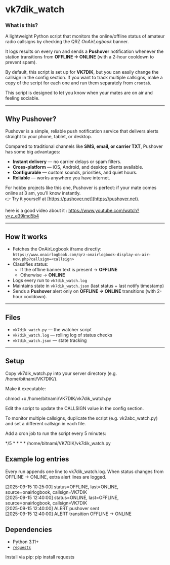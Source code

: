 # vk7dik_watch

### What is this?
A lightweight Python script that monitors the online/offline status of amateur radio callsigns by checking the QRZ *OnAirLogbook* banner.  

It logs results on every run and sends a **Pushover** notification whenever the station transitions from **OFFLINE → ONLINE** (with a 2-hour cooldown to prevent spam).  

By default, this script is set up for **VK7DIK**, but you can easily change the callsign in the config section. If you want to track multiple callsigns, make a copy of the script for each one and run them separately from `crontab`.

This script is designed to let you know when your mates are on air and feeling sociable.

---

## Why Pushover?
Pushover is a simple, reliable push notification service that delivers alerts straight to your phone, tablet, or desktop.  

Compared to traditional channels like **SMS, email, or carrier TXT**, Pushover has some big advantages:
- **Instant delivery** — no carrier delays or spam filters.  
- **Cross-platform** — iOS, Android, and desktop clients available.  
- **Configurable** — custom sounds, priorities, and quiet hours.  
- **Reliable** — works anywhere you have internet.  

For hobby projects like this one, Pushover is perfect: if your mate comes online at 3 am, you’ll know instantly.  
👉 Try it yourself at [https://pushover.net](https://pushover.net).

here is a good video about it : https://www.youtube.com/watch?v=z_e39lmd5b4

---

## How it works
- Fetches the OnAirLogbook iframe directly:  
  `https://www.onairlogbook.com/qrz-onairlogbook-display-on-air-now.php?callsign=<callsign>`
- Classifies status:
  - If the offline banner text is present → **OFFLINE**  
  - Otherwise → **ONLINE**
- Logs every run to `vk7dik_watch.log`  
- Maintains state in `vk7dik_watch.json` (last status + last notify timestamp)  
- Sends a **Pushover** alert only on **OFFLINE → ONLINE** transitions (with 2-hour cooldown).  

---

## Files
- `vk7dik_watch.py` — the watcher script  
- `vk7dik_watch.log` — rolling log of status checks  
- `vk7dik_watch.json` — state tracking  

---




## Setup

Copy vk7dik_watch.py into your server directory (e.g. /home/bitnami/VK7DIK/).

Make it executable:

chmod +x /home/bitnami/VK7DIK/vk7dik_watch.py

Edit the script to update the CALLSIGN value in the config section.

To monitor multiple callsigns, duplicate the script (e.g. vk2abc_watch.py) and set a different callsign in each file.

Add a cron job to run the script every 5 minutes:

*/5 * * * * /home/bitnami/VK7DIK/vk7dik_watch.py



## Example log entries

Every run appends one line to vk7dik_watch.log. When status changes from OFFLINE → ONLINE, extra alert lines are logged.

[2025-09-15 10:25:00] status=OFFLINE, last=ONLINE, source=onairlogbook, callsign=VK7DIK  
[2025-09-15 12:40:00] status=ONLINE, last=OFFLINE, source=onairlogbook, callsign=VK7DIK  
[2025-09-15 12:40:00] ALERT pushover sent  
[2025-09-15 12:40:00] ALERT transition OFFLINE -> ONLINE  




## Dependencies
- Python 3.11+  
- [`requests`](https://pypi.org/project/requests/)  

Install via pip:
pip install requests






